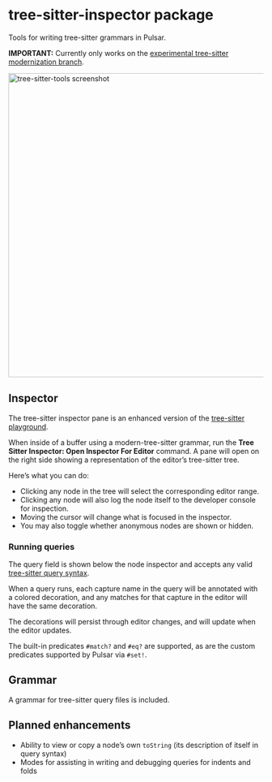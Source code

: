 # tree-sitter-inspector package

Tools for writing tree-sitter grammars in Pulsar.

**IMPORTANT:** Currently only works on the [experimental tree-sitter modernization branch](https://github.com/savetheclocktower/pulsar/tree/tree-sitter-hell).

<img width="599" alt="tree-sitter-tools screenshot" src="https://user-images.githubusercontent.com/3450/227824276-eadd65cf-1264-4a11-855b-574ac9ab6c96.png">

## Inspector

The tree-sitter inspector pane is an enhanced version of the [tree-sitter playground](https://tree-sitter.github.io/tree-sitter/playground).

When inside of a buffer using a modern-tree-sitter grammar, run the **Tree Sitter Inspector: Open Inspector For Editor** command. A pane will open on the right side showing a representation of the editor’s tree-sitter tree.

Here’s what you can do:

* Clicking any node in the tree will select the corresponding editor range.
* Clicking any node will also log the node itself to the developer console for inspection.
* Moving the cursor will change what is focused in the inspector.
* You may also toggle whether anonymous nodes are shown or hidden.

### Running queries

The query field is shown below the node inspector and accepts any valid [tree-sitter query syntax](https://tree-sitter.github.io/tree-sitter/using-parsers#pattern-matching-with-queries).

When a query runs, each capture name in the query will be annotated with a colored decoration, and any matches for that capture in the editor will have the same decoration.

The decorations will persist through editor changes, and will update when the editor updates.

The built-in predicates `#match?` and `#eq?` are supported, as are the custom predicates supported by Pulsar via `#set!`.

## Grammar

A grammar for tree-sitter query files is included.

## Planned enhancements

* Ability to view or copy a node’s own `toString` (its description of itself in query syntax)
* Modes for assisting in writing and debugging queries for indents and folds
